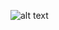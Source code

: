 ![alt text](http://img2.joyreactor.cc/pics/post/duran-%D0%9A%D0%BE%D0%BC%D0%B8%D0%BA%D1%81%D1%8B-%D0%B2%D0%B5%D0%BB%D0%BE%D1%81%D0%B8%D0%BF%D0%B5%D0%B4-%D0%B2%D0%B5%D0%BB%D0%BE-4385824.jpeg)